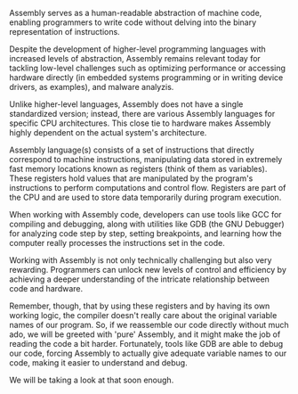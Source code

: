 Assembly serves as a human-readable abstraction of machine code, enabling programmers to write code without delving into the binary representation of instructions.

Despite the development of higher-level programming languages with increased levels of abstraction, Assembly remains relevant today for tackling low-level challenges such as optimizing performance or accessing hardware directly (in embedded systems programming or in writing device drivers, as examples), and malware analyzis.

Unlike higher-level languages, Assembly does not have a single standardized version; instead, there are various Assembly languages for specific CPU architectures. This close tie to hardware makes Assembly highly dependent on the actual system's architecture.

Assembly language(s) consists of a set of instructions that directly correspond to machine instructions, manipulating data stored in extremely fast memory locations known as registers (think of them as variables). These registers hold values that are manipulated by the program's instructions to perform computations and control flow. Registers are part of the CPU and are used to store data temporarily during program execution.

When working with Assembly code, developers can use tools like GCC for compiling and debugging, along with utilities like GDB (the GNU Debugger) for analyzing code step by step, setting breakpoints, and learning how the computer really processes the instructions set in the code.

Working with Assembly is not only technically challenging but also very rewarding. Programmers can unlock new levels of control and efficiency by achieving a deeper understanding of the intricate relationship between code and hardware.

Remember, though, that by using these registers and by having its own working logic, the compiler doesn't really care about the original variable names of our program. So, if we reassemble our code directly without much ado, we will be greeted with 'pure' Assembly, and it might make the job of reading the code a bit harder. Fortunately, tools like GDB are able to debug our code, forcing Assembly to actually give adequate variable names to our code, making it easier to understand and debug.

We will be taking a look at that soon enough.
